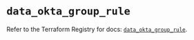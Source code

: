 # `data_okta_group_rule`

Refer to the Terraform Registry for docs: [`data_okta_group_rule`](https://registry.terraform.io/providers/okta/okta/4.16.0/docs/data-sources/group_rule).
